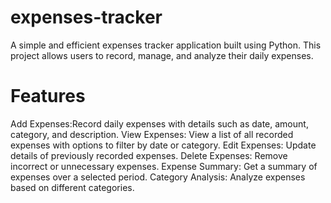 # expenses-tracker
A simple and efficient expenses tracker application built using Python. This project allows users to record, manage, and analyze their daily expenses.
# Features
Add Expenses:Record daily expenses with details such as date, amount, category, and description.
View Expenses: View a list of all recorded expenses with options to filter by date or category.
Edit Expenses: Update details of previously recorded expenses.
Delete Expenses: Remove incorrect or unnecessary expenses.
Expense Summary: Get a summary of expenses over a selected period.
Category Analysis: Analyze expenses based on different categories.
